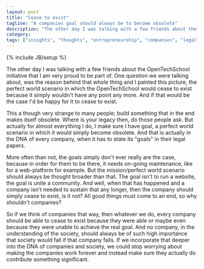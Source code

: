 ```yaml
---
layout: post
title: "Cease to exist"
tagline: "A companies goal should always be to become obsolete"
description: "The other day I was talking with a few friends about the OpenTechSchool initiative that I am very proud to be part of. One question we were talking about, was the reason behind that whole thing and I painted this picture, the perfect world scenario in which the OpenTechSchool would cease to exist because it simply wouldn't have any point any more. And if that would be the case I'd be happy for it to cease to exist."
category: 
tags: ["insights", "thoughts", "entrepreneurship", "companies", "legal"]
---
```

{% include JB/setup %}

The other day I was talking with a few friends about the OpenTechSchool initiative that I am very proud to be part of. One question we were talking about, was the reason behind that whole thing and I painted this picture, the perfect world scenario in which the OpenTechSchool would cease to exist because it simply wouldn't have any point any more. And if that would be the case I'd be happy for it to cease to exist.

This a though very strange to many people; build something that in the end makes itself obsolete. Where is your legacy then, do those people ask. But actually for almost everything I do, I make sure I have goal, a perfect world scenario in which it would simply become obsolete. And that is actually in the DNA of every company, when it has to state its "goals" in their legal papers. 

More often than not, the goals simply don't ever really are the case, because in order for them to be there, it needs on-going maintenance, like for a web-platform for example. But the mission/perfect world scenario should always be thought broader than that. The goal isn't to run a website, the goal is unite a community. And well, when that has happened and a company isn't needed to sustain that any longer, then the company should simply cease to exist, is it not? All good things must come to an end, so why shouldn't companies?

So if we think of companies that way, then whatever we do, every company should be able to cease to exist because they were able or maybe even because they were unable to achieve the real goal. And no company, in the understanding of the society, should always be of such high importance that society would fall if that company falls. If we incorporate that deeper into the DNA of companies and society, we could stop worrying about making the companies work forever and instead make sure they actually do contribute something significant. 